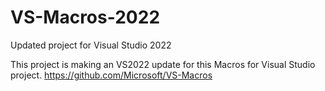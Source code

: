 # VS-Macros-2022
Updated project for Visual Studio 2022

This project is making an VS2022 update for this Macros for Visual Studio project.
https://github.com/Microsoft/VS-Macros
